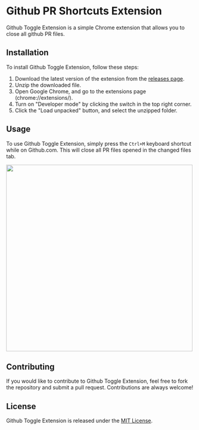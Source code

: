 # Github PR Shortcuts Extension

Github Toggle Extension is a simple Chrome extension that allows you to close all github PR files.

## Installation

To install Github Toggle Extension, follow these steps:

1. Download the latest version of the extension from the [releases page](https://github.com/niltonvasques/github-pr-chrome-extension/releases).
2. Unzip the downloaded file.
3. Open Google Chrome, and go to the extensions page (chrome://extensions/).
4. Turn on "Developer mode" by clicking the switch in the top right corner.
5. Click the "Load unpacked" button, and select the unzipped folder.

## Usage

To use Github Toggle Extension, simply press the `Ctrl+M` keyboard shortcut while on Github.com.
This will close all PR files opened in the changed files tab.

<img src="https://user-images.githubusercontent.com/2291529/221005673-7de96934-2432-474e-a77d-2889e6e9f074.gif" width="500">


## Contributing

If you would like to contribute to Github Toggle Extension, feel free to fork the repository and submit a pull request. Contributions are always welcome!

## License

Github Toggle Extension is released under the [MIT License](LICENSE).
